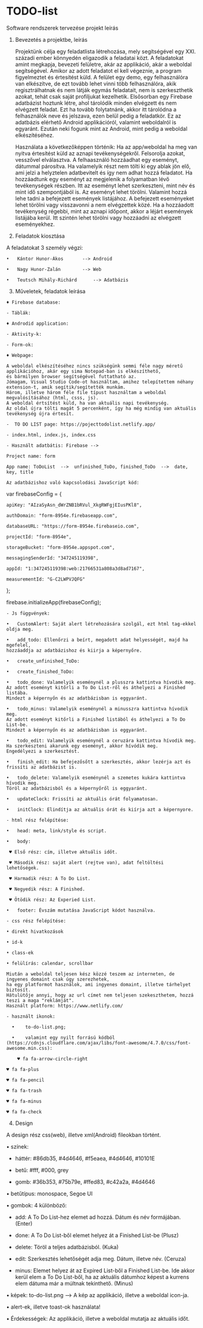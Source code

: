 # TODO-list
Software rendszerek tervezése projekt leírás

1.	Bevezetés a projektbe, leírás

 	Projektünk célja egy feladatlista létrehozása, mely segítségével egy XXI. századi ember könnyedén eligazodik a feladatai közt. 
	A feladatokat amint megkapja, bevezeti felületre, akár az applikáció, akár a weboldal segítségével. 
	Amikor az adott feladatot el kell végeznie, a program figyelmeztet és értesítést küld. 
	A felület egy demo, egy felhasználóra van elkészítve, de ezt tovább lehet vinni több felhasználóra, 
	akik regisztrálhatnak és nem látják egymás feladatait, nem is szerkeszthetik azokat, tehát csak saját profiljukat kezelhetik. 
	Elsősorban egy Firebase adatbázist hoztunk létre, ahol tárolódik minden elvégzett és nem elvégzett feladat. 
	Ezt ha tovább folytatnánk, akkor itt tárolódna a felhasználók neve és jelszava, ezen belül pedig a feladatkör. 
	Ez az adatbázis elérhető Android applikációról, valamint weboldalról is egyaránt. 
	Ezután neki fogunk mint az Android, mint pedig a weboldal elkészítéséhez.
	
	Használata a következőképpen történik: 
	Ha az app/weboldal ha meg van nyitva értesítést küld az aznapi tevékenységekről.
	Felsorolja azokat, vesszővel elválasztva. 
	A felhaasználó hozzáadhat egy eseményt, dátummal párosítva. 
	Ha valamelyik részt nem tölti ki egy ablak jön elő, ami jelzi a helyztelen adatbevitelt és így nem adhat hozzá feladatot. 
	Ha hozzáadtunk egy eseményt az megjelenik a folyamatban lévő tevékenységek részben.
	Itt az eseményt lehet szerkeszteni, mint név és mint idő szempontjából is.
	Az eseményt lehet törölni. Valamint hozzá lehe tadni a befejezett események listájához. 
	A befejezett eseményeket lehet törölni vagy visszavonni a nem elvégzettek közé.
	Ha a hozzáadott tevékenység régebbi, mint az aznapi időpont, akkor a léjárt események listájába kerül.
	Itt szintén lehet törölni vagy hozzáadni az elvégzett eseményekhez. 
	
2.	Feladatok kiosztása

  A feladatokat 3 személy végzi:
  
    •	Kántor Hunor-Ákos 		--> Android
    
    •	Nagy Hunor-Zalán 		--> Web
    
    •	Teutsch Mihály-Richárd 		--> Adatbázis
    
  3.	Műveletek, feladatok leírása
  
    ♦ Firebase database:
    
    - Táblák: 

    ♦ Androdid application:
    
    - Aktivity-k:
    
    - Form-ok: 

    ♦ Webpage:
    
	A weboldal elkészítéséhez nincs szükségünk semmi féle nagy méretű applikációhoz, akár egy sima Notepad-ban is elkészíthető, 
	és bármilyen browser segítségével futtatható az. 
	Jómagam, Visual Studio Code-ot használtam, amihez telepítettem néhany extension-t, amik segítik/segítették munkám. 
	Három, illetve három féle file típust használtam a weboldal megvalósításához (html, csss, js). 
	A weboldal értsítést küld, ha van aktuális napi tevékenység. 
	Az oldal újra tölti magát 5 percenként, így ha még mindig van aktuális tevékenység újra értesít. 
   
    -  TO DO LIST page: https://pojecttodolist.netlify.app/
    
    - index.html, index.js, index.css
    
    - Használt adatbátis: Firebase -->
    
    Project name: form
    
    App name: ToDoList  -->  unfinished_ToDo, finished_ToDo  -->  date, key, title
    
    Az adatbázishoz való kapcsolodási JavaScript kód: 
    
var firebaseConfig = {

    apiKey: "AIzaSyAsn_dWrZNB1bRVul_XkgRWFgjEIusPKl8",
    
    authDomain: "form-8954e.firebaseapp.com",
    
    databaseURL: "https://form-8954e.firebaseio.com",
    
    projectId: "form-8954e",
    
    storageBucket: "form-8954e.appspot.com",
    
    messagingSenderId: "347245119398",
    
    appId: "1:347245119398:web:21766531a808a3d8ad7167",
    
    measurementId: "G-C2LWPVJQFG"
    
};

firebase.initializeApp(firebaseConfig);

    - Js függvények: 
    
    •	CustomAlert: Saját alert létrehozására szolgál, ezt html tag-ekkel oldja meg.
    
    •	add_todo: Ellenőrzi a beírt, megadott adat helyességét, majd ha mgefelel, 
    hozzáaddja az adatbázishoz és kiirja a képernyőre.
    
    •	create_unfinished_ToDo:
    
    •	create_finished_ToDo:
    
    •	todo_done: Valamelyik eseménynél a plusszra kattintva hívodik meg. 
    Az adott eseményt kitőrli a To Do List-ről és áthelyezi a Finished listába. 
    Mindezt a képernyőn és az adatbázisban is eggyaránt. 
    
    •	todo_minus: Valamelyik eseménynél a minusszra kattintva hívodik meg. 
    Az adott eseményt kitőrli a Finished listából és áthelyezi a To Do List-be. 
    Mindezt a képernyőn és az adatbázisban is eggyaránt.
    
    •	todo_edit: Valamelyik eseménynél a ceruzára kattintva hívodik meg. 
    Ha szerkeszteni akarunk egy eseményt, akkor hívódik meg. 
    Engedélyezi a szerkesztést. 
    
    •	finish_edit: Ha befejezősőtt a szerkesztés, akkor lezérja azt és frissíti az adatbázist is.
    
    •	todo_delete: Valamelyik eseménynél a szemetes kukára kattintva hívodik meg. 
    Töröl az adatbázisból és a képernyőről is eggyaránt. 
    
    •	updateClock: Frissíti az aktuális órát folyamatosan. 
    
    •	initClock: Elindítja az aktuális órát és kiírja azt a képernyore. 
    
    - html rész felépítése:
    
    •	head: meta, link/style és script.
    
    •	body: 
    
     ♥ Első rész: cím, illetve aktuális időt.
     
     ♥ Második rész: saját alert (rejtve van), adat feltöltési lehetőségek.
     
     ♥ Harmadik rész: A To Do List.
     
     ♥ Negyedik rész: A Finished.
     
     ♥ Ötödik rész: Az Experied List.
     
    •	footer: Évszám mutatása JavaScript kódot használva.
    
    - css rész felépítése:
    
    • direkt hivatkozások 
    
    • id-k
    
    • class-ek
    
    • felülírás: calendar, scrollbar
    
    Miután a weboldal teljesen kész közzé teszem az interneten, de ingyenes domaint csak úgy szerezhetek, 
    ha egy platformot használok, ami ingyenes domaint, illetve tárhelyet biztosít.
    Hátulütője annyi, hogy az url címet nem teljesen szekeszthetem, hozzá teszi a maga "reklámját". 
    Használt platform: https://www.netlify.com/
    
    - használt ikonok: 
   
      •	   to-do-list.png;
      
      •    valamint egy nyilt forrású kódból (https://cdnjs.cloudflare.com/ajax/libs/font-awesome/4.7.0/css/font-awesome.min.css):
      
      	♥ fa fa-arrow-circle-right
	
	♥ fa fa-plus
	
	♥ fa fa-pencil
	
	♥ fa fa-trash
	
	♥ fa fa-minus
	
	♥ fa fa-check
    
  4.	Design
  
  A design rész css(web), illetve xml(Android) fileokban történt.
  
  •	színek:
  
  - háttér: #86db35, #4d4646, #f5eaea, #4d4646, #10101E
  
  - betű:  #fff, #000, grey
  
  - gomb: #36b353, #75b79e, #ffed83, #c42a2a, #4d4646
    
  •	betűtípus: monospace, Segoe UI
  
  •	gombok: 4 különböző: 
  
  - add: A To Do List-hez elemet ad hozzá. Dátum és név formájában. (Enter)
  
  - done: A To Do List-ből elemet helyez át a Finished List-be (Plusz)
  
  - delete: Töröl a teljes adatbázisból. (Kuka)
  
  - edit: Szerkesztés lehetőségét adja meg. Dátum, illetve név. (Ceruza)
  
  - minus: Elemet helyez át az Expired List-ből a Finished List-be. 
  Ide akkor kerül elem a To Do List-ből, ha az aktuális dátumhoz képest a kurrens elem dátuma már a múltnak tekinthető.  (Minus)
  
  •	képek: to-do-list.png  --> A kép az applikáció, illetve a weboldal icon-ja.
  
  •	alert-ek, illetve toast-ok használata!
  
  •	Érdekességek: Az applikáció, illetve a weboldal mutatja az aktuális időt.
 
